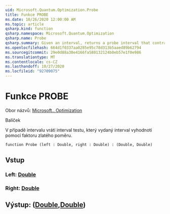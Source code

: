```yaml
---
uid: Microsoft.Quantum.Optimization.Probe
title: Funkce PROBE
ms.date: 10/26/2020 12:00:00 AM
ms.topic: article
qsharp.kind: function
qsharp.namespace: Microsoft.Quantum.Optimization
qsharp.name: Probe
qsharp.summary: Given an interval, returns a probe interval that contracts the given interval by a factor of the golden ratio.
ms.openlocfilehash: 664d1f0337aa0285e95c78d313b5aaed89b62794
ms.sourcegitcommit: 29e0d88a30e4166fa580132124b0eb57e1f0e986
ms.translationtype: MT
ms.contentlocale: cs-CZ
ms.lasthandoff: 10/27/2020
ms.locfileid: "92709075"
---
```

# <a name="probe-function"></a>Funkce PROBE

Obor názvů: [Microsoft.. Optimization](xref:Microsoft.Quantum.Optimization)

Balíček [](https://nuget.org/packages/)


V případě intervalu vrátí interval testu, který vydaný interval vyhodnotí pomocí faktoru zlatého poměru.

```qsharp
function Probe (left : Double, right : Double) : (Double, Double)
```


## <a name="input"></a>Vstup

### <a name="left--double"></a>Left: [Double](xref:microsoft.quantum.lang-ref.double)




### <a name="right--double"></a>Right: [Double](xref:microsoft.quantum.lang-ref.double)





## <a name="output--doubledouble"></a>Výstup: ([Double](xref:microsoft.quantum.lang-ref.double),[Double](xref:microsoft.quantum.lang-ref.double))

